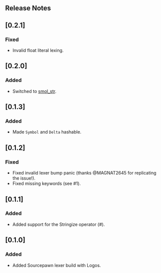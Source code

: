 ## Release Notes

## [0.2.1]

### Fixed

- Invalid float literal lexing.

## [0.2.0]

### Added

- Switched to [smol_str](https://crates.io/crates/smol_str).

## [0.1.3]

### Added

- Made `Symbol` and `Delta` hashable.

## [0.1.2]

### Fixed

- Fixed invalid lexer bump panic (thanks @MAGNAT2645 for replicating the issue!).
- Fixed missing keywords (see #1).

## [0.1.1]

### Added

- Added support for the Stringize operator (#).

## [0.1.0]

### Added

- Added Sourcepawn lexer build with Logos.
